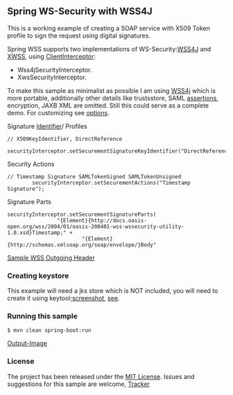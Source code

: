 ## Spring WS-Security with WSS4J

This is a working example of creating a SOAP service with X509 Token profile to sign the request using digital signatures.

Spring WSS supports two implementations of WS-Security:[WSS4J][wss4j] and [XWSS][xwss], using [ClientInterceptor][client-interceptor]:
- Wss4jSecurityInterceptor.
- XwsSecurityInterceptor.

To make this sample as minimalist as possible I am using [WSS4j][wss4j] which is more portable, additionally other details like trustsstore, SAML [assertions][signed-custom-saml-assertion], encryption, JAXB XML are omitted. Still this could serve as a complete demo. For customizing see [options][wss4j-config].

Signature [Identifier][signature-identifiers]/ Profiles
```
// X509KeyIdentifier, DirectReference
        securityInterceptor.setSecurementSignatureKeyIdentifier("DirectReference");
```

Security Actions
```
// Timestamp Signature SAMLTokenSigned SAMLTokenUnsigned
        securityInterceptor.setSecurementActions("Timestamp Signature");
```

Signature Parts
```
securityInterceptor.setSecurementSignatureParts(
                "{Element}{http://docs.oasis-open.org/wss/2004/01/oasis-200401-wss-wssecurity-utility-1.0.xsd}Timestamp;" +
                        "{Element}{http://schemas.xmlsoap.org/soap/envelope/}Body"
```

[Sample WSS Outgoing Header][wss-header-sample]

### Creating keystore

This example will need a jks store which is NOT included, you will need to create it using keytool;[screenshot][screenshot-keystore], [see][create-keystore].

### Running this sample
```
$ mvn clean spring-boot:run
```
[Output-Image][screenshot-run]

### License

The project has been released under the [MIT License][license]. Issues and suggestions for this sample are welcome, [Tracker][issues]

[scm]: https://github.com/dhval/sample-ws-security-wss4j
[issues]: https://github.com/dhval/sample-ws-security-wss4j/issues
[license]: http://www.opensource.org/licenses/mit-license.php

[screenshot-keystore]:https://github.com/dhval/sample-ws-security-wss4j/blob/master/doc/screenshot_keystore.png
[screenshot-run]:https://github.com/dhval/sample-ws-security-wss4j/blob/master/doc/screenshot-run.png
[wss-header-sample]: https://github.com/dhval/sample-ws-security-wss4j/blob/master/doc/wss-header-sample.xml

[ws-security]: https://www.oasis-open.org/committees/wss/
[xwss]: https://docs.oracle.com/cd/E17802_01/webservices/webservices/docs/1.6/tutorial/doc/XWS-SecurityIntro4.html
[wss4j]: https://ws.apache.org/wss4j/
[wss4j-config]: https://ws.apache.org/wss4j/config.html
[spring-ws]: http://projects.spring.io/spring-ws/
[client-interceptor]: https://github.com/spring-projects/spring-ws/blob/master/spring-ws-security/src/main/java/org/springframework/ws/soap/security/wss4j/Wss4jSecurityInterceptor.java
[signature-identifiers]: http://coheigea.blogspot.com/2013/03/signature-and-encryption-key.html
[create-keystore]: http://memorynotfound.com/create-public-private-keystore-client-server/
[signed-custom-saml-assertion]: http://jaminhitchcock.blogspot.com/2014/05/creating-and-validating-saml-assertions.html


